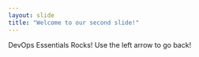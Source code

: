 ```yaml
---
layout: slide
title: "Welcome to our second slide!"
---
```

DevOps Essentials Rocks!
Use the left arrow to go back!
